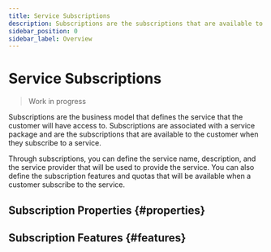 ```yaml
---
title: Service Subscriptions
description: Subscriptions are the subscriptions that are available to the customer when they subscribe to a service.
sidebar_position: 0
sidebar_label: Overview
---
```


# Service Subscriptions

> Work in progress

Subscriptions are the business model that defines the service that the customer will have access to. Subscriptions are associated with a service package and are the subscriptions that are available to the customer when they subscribe to a service.

Through subscriptions, you can define the service name, description, and the service provider that will be used to provide the service. You can also define the subscription features and quotas that will be available when a customer subscribe to the service.

## Subscription Properties {#properties}

## Subscription Features {#features}


